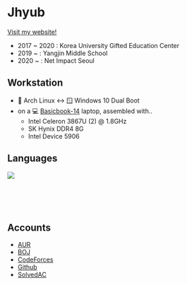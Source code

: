 # Jhyub
[Visit my website!](https://jhseo.dev/)
 * 2017 ~ 2020 : Korea University Gifted Education Center
 * 2019 ~ : Yangjin Middle School
 * 2020 ~ : Net Impact Seoul

## Workstation

 * 🐧 Arch Linux ↔️ 🪟 Windows 10 Dual Boot
 * on a 💻 [Basicbook-14](https://www.basic-s.com/) laptop, assembled with..
   * Intel Celeron 3867U (2) @ 1.8GHz
   * SK Hynix DDR4 8G
   * Intel Device 5906
## Languages
 <a href="http://bit.ly/Dislogicator">
  <img align="left" src="https://github-readme-stats.vercel.app/api/top-langs/?username=Jhyub&theme=tokyonight&title_color=fff&text_color=fff&show_icons=true&count_private=true&layout=compact&langs_count=4&count_private=true&hide_border=true" />
</a> 
</br>
</br>
</br>
</br>
</br>

## Accounts
- [AUR](https://aur.archlinux.org/account/Jhyub/)  
- [BOJ](https://acmicpc.net/user/jhseo1107)  
- [CodeForces](https://codeforces.com/profile/jhseo1107)  
- [Github](https://github.com/jhyub)  
- [SolvedAC](https://solved.ac/profile/jhseo1107)
